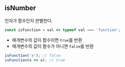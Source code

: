 ## isNumber

인자가 함수인지 판별한다.

 ```javascript
const isFunction = val => typeof val === 'function';
```

- 매개변수의 값이 함수이면 `true`를 반환
- 매개변수의 값이 함수가 아니면 `false`를 반환

```js
isFunction('x'); // false
isFunction(x => x); // true
```
